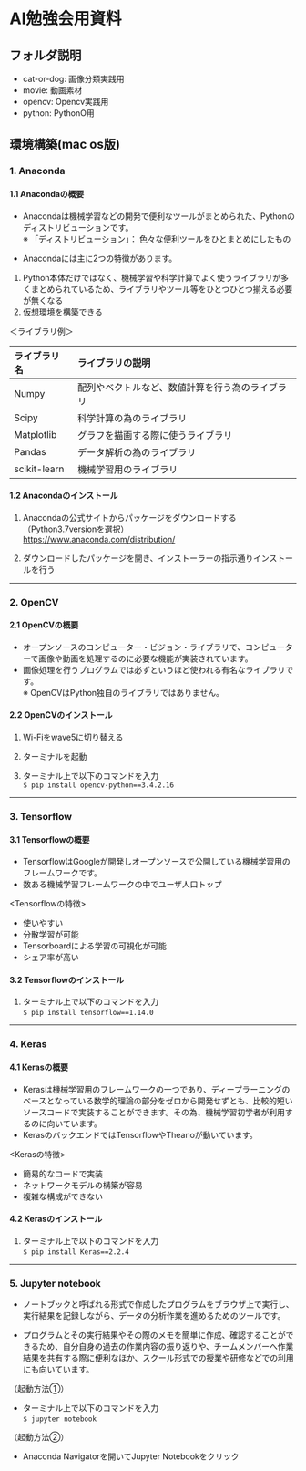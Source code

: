 # AI勉強会用資料

## フォルダ説明
* cat-or-dog: 画像分類実践用
* movie: 動画素材
* opencv: Opencv実践用
* python: PythonO用

## 環境構築(mac os版)

### 1. Anaconda
#### 1.1 Anacondaの概要
* Anacondaは機械学習などの開発で便利なツールがまとめられた、Pythonのディストリビューションです。  
※ 「ディストリビューション」： 色々な便利ツールをひとまとめにしたもの  

* Anacondaには主に2つの特徴があります。  

1. Python本体だけではなく、機械学習や科学計算でよく使うライブラリが多くまとめられているため、ライブラリやツール等をひとつひとつ揃える必要が無くなる  
2. 仮想環境を構築できる

＜ライブラリ例＞  

|ライブラリ名|ライブラリの説明|
|:---|:---|
|Numpy|配列やベクトルなど、数値計算を行う為のライブラリ|
|Scipy|科学計算の為のライブラリ|
|Matplotlib|グラフを描画する際に使うライブラリ|
|Pandas|データ解析の為のライブラリ|
|scikit-learn|機械学習用のライブラリ|  

#### 1.2 Anacondaのインストール
1. Anacondaの公式サイトからパッケージをダウンロードする （Python3.7versionを選択）  
https://www.anaconda.com/distribution/  

2. ダウンロードしたパッケージを開き、インストーラーの指示通りインストールを行う   

---

### 2. OpenCV
#### 2.1 OpenCVの概要
* オープンソースのコンピューター・ビジョン・ライブラリで、コンピューターで画像や動画を処理するのに必要な機能が実装されています。  
* 画像処理を行うプログラムでは必ずというほど使われる有名なライブラリです。  
※ OpenCVはPython独自のライブラリではありません。  

#### 2.2 OpenCVのインストール
1. Wi-Fiをwave5に切り替える  

2. ターミナルを起動  

3. ターミナル上で以下のコマンドを入力  
`$ pip install opencv-python==3.4.2.16`  

---

### 3. Tensorflow
#### 3.1 Tensorflowの概要
* TensorflowはGoogleが開発しオープンソースで公開している機械学習用のフレームワークです。  
* 数ある機械学習フレームワークの中でユーザ人口トップ  

<Tensorflowの特徴>  
* 使いやすい  
* 分散学習が可能  
* Tensorboardによる学習の可視化が可能  
* シェア率が高い  

#### 3.2 Tensorflowのインストール
1. ターミナル上で以下のコマンドを入力  
`$ pip install tensorflow==1.14.0`  

---

### 4. Keras
#### 4.1 Kerasの概要
* Kerasは機械学習用のフレームワークの一つであり、ディープラーニングのベースとなっている数学的理論の部分をゼロから開発せずとも、比較的短いソースコードで実装することができます。その為、機械学習初学者が利用するのに向いています。  
* KerasのバックエンドではTensorflowやTheanoが動いています。  

<Kerasの特徴>  
* 簡易的なコードで実装  
* ネットワークモデルの構築が容易  
* 複雑な構成ができない  

#### 4.2 Kerasのインストール
1. ターミナル上で以下のコマンドを入力  
`$ pip install Keras==2.2.4`  

---

### 5. Jupyter notebook
* ノートブックと呼ばれる形式で作成したプログラムをブラウザ上で実行し、実行結果を記録しながら、データの分析作業を進めるためのツールです。  

* プログラムとその実行結果やその際のメモを簡単に作成、確認することができるため、自分自身の過去の作業内容の振り返りや、チームメンバーへ作業結果を共有する際に便利なほか、スクール形式での授業や研修などでの利用にも向いています。  

（起動方法①）  
* ターミナル上で以下のコマンドを入力  
`$ jupyter notebook`  

（起動方法②）  
* Anaconda Navigatorを開いてJupyter Notebookをクリック  
